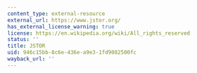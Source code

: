```yaml
---
content_type: external-resource
external_url: https://www.jstor.org/
has_external_license_warning: true
license: https://en.wikipedia.org/wiki/All_rights_reserved
status: ''
title: JSTOR
uid: 946c15bb-8c6e-436e-a9e3-1fd9082500fc
wayback_url: ''
---
```

